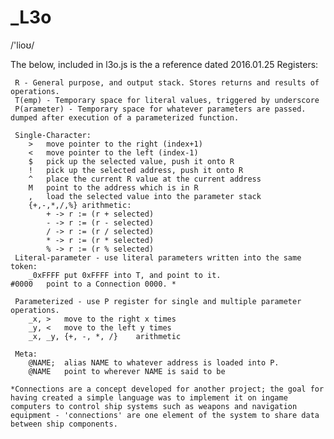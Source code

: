# _L3o
/'lioʊ/

The below, included in l3o.js is the a reference dated 2016.01.25
	Registers:
	
	 R - General purpose, and output stack. Stores returns and results of operations.
	 T(emp) - Temporary space for literal values, triggered by underscore
	 P(arameter) - Temporary space for whatever parameters are passed. dumped after execution of a parameterized function.
	
	 Single-Character:
		> 	move pointer to the right (index+1)
		<	move pointer to the left (index-1)
		$	pick up the selected value, push it onto R
		!	pick up the selected address, push it onto R
		^	place the current R value at the current address
		M	point to the address which is in R
		,	load the selected value into the parameter stack
		{+,-,*,/,%}	arithmetic:
			+ -> r := (r + selected)
			- -> r := (r - selected)
			/ -> r := (r / selected)
			* -> r := (r * selected)
			% -> r := (r % selected)
	 Literal-parameter - use literal parameters written into the same token:
		_0xFFFF	put 0xFFFF into T, and point to it.
    #0000	point to a Connection 0000. *

	 Parameterized - use P register for single and multiple parameter operations.
		_x, >	move to the right x times	
		_y,	<	move to the left y times
		_x, _y, {+, -, *, /}	arithmetic
	
	 Meta:
		@NAME;	alias NAME to whatever address is loaded into P.
		@NAME	point to wherever NAME is said to be
    
    *Connections are a concept developed for another project; the goal for having created a simple language was to implement it on ingame computers to control ship systems such as weapons and navigation equipment - 'connections' are one element of the system to share data between ship components.
